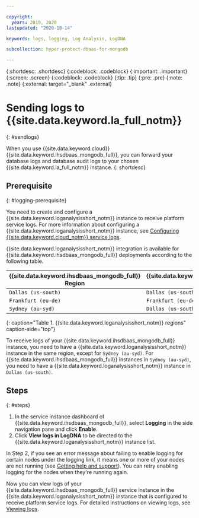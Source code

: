 ```yaml
---

copyright:
  years: 2019, 2020
lastupdated: "2020-10-14"

keywords: logs, logging, Log Analysis, LogDNA

subcollection: hyper-protect-dbaas-for-mongodb

---
```


{:shortdesc: .shortdesc}
{:codeblock: .codeblock}
{:important: .important}
{:screen: .screen}
{:codeblock: .codeblock}
{:tip: .tip}
{:pre: .pre}
{:note: .note}
{:external: target="_blank" .external}

# Sending logs to {{site.data.keyword.la_full_notm}}
{: #sendlogs}

When you use {{site.data.keyword.cloud}} {{site.data.keyword.ihsdbaas_mongodb_full}}, you can forward your database logs and database audit logs to your chosen {{site.data.keyword.la_full_notm}} instance.
{: shortdesc}

## Prerequisite
{: #logging-prerequisite}

You need to create and configure a {{site.data.keyword.loganalysisshort_notm}} instance to receive platform service logs. For more information about configuring a {{site.data.keyword.loganalysisshort_notm}} instance, see [Configuring {{site.data.keyword.cloud_notm}} service logs](/docs/Log-Analysis-with-LogDNA?topic=Log-Analysis-with-LogDNA-config_svc_logs).

{{site.data.keyword.loganalysisshort_notm}} integration is available for {{site.data.keyword.ihsdbaas_mongodb_full}} deployments according to the following table.

{{site.data.keyword.ihsdbaas_mongodb_full}} Region | {{site.data.keyword.loganalysisshort_notm}} Region
----------|-----------
`Dallas (us-south)` | `Dallas (us-south)`
`Frankfurt (eu-de)` | `Frankfurt (eu-de)`
`Sydney (au-syd)` | `Dallas (us-south)`
{: caption="Table 1. {{site.data.keyword.loganalysisshort_notm}} regions" caption-side="top"}

To receive logs of your {{site.data.keyword.ihsdbaas_mongodb_full}} instance, you need to have a {{site.data.keyword.loganalysisshort_notm}} instance in the same region, except for `Sydney (au-syd)`. For {{site.data.keyword.ihsdbaas_mongodb_full}} instances in `Sydney (au-syd)`, you need to have a {{site.data.keyword.loganalysisshort_notm}} instance in `Dallas (us-south)`.

## Steps
{: #steps}

1. In the service instance dashboard of {{site.data.keyword.ihsdbaas_mongodb_full}}, select **Logging** in the side navigation pane and click **Enable**.
2. Click **View logs in LogDNA** to be directed to the {{site.data.keyword.loganalysisshort_notm}} instance list.

In Step 2, if you see an error message about failing to enable logging for certain nodes under the logging link, it means one or more of your nodes are not running (see [Getting help and support](/docs/hyper-protect-dbaas-for-mongodb?topic=hyper-protect-dbaas-for-mongodb-getting-help-and-support)). You can retry enabling logging for the nodes when they're running again.

Now you can view logs of your {{site.data.keyword.ihsdbaas_mongodb_full}} service instance in the {{site.data.keyword.loganalysisshort_notm}} instance that is configured to receive platform service logs. For detailed instructions on viewing logs, see [Viewing logs](/docs/Log-Analysis-with-LogDNA?topic=Log-Analysis-with-LogDNA-view_logs).
